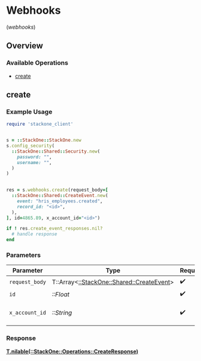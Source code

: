# Webhooks
(*webhooks*)

## Overview

### Available Operations

* [create](#create)

## create

### Example Usage

```ruby
require 'stackone_client'


s = ::StackOne::StackOne.new
s.config_security(
  ::StackOne::Shared::Security.new(
    password: "",
    username: "",
  )
)

    
res = s.webhooks.create(request_body=[
  ::StackOne::Shared::CreateEvent.new(
    event: "hris_employees.created",
    record_id: "<id>",
  ),
], id=4865.89, x_account_id="<id>")

if ! res.create_event_responses.nil?
  # handle response
end

```

### Parameters

| Parameter                                                                       | Type                                                                            | Required                                                                        | Description                                                                     |
| ------------------------------------------------------------------------------- | ------------------------------------------------------------------------------- | ------------------------------------------------------------------------------- | ------------------------------------------------------------------------------- |
| `request_body`                                                                  | T::Array<[::StackOne::Shared::CreateEvent](../../models/shared/createevent.md)> | :heavy_check_mark:                                                              | N/A                                                                             |
| `id`                                                                            | *::Float*                                                                       | :heavy_check_mark:                                                              | N/A                                                                             |
| `x_account_id`                                                                  | *::String*                                                                      | :heavy_check_mark:                                                              | The account identifier                                                          |

### Response

**[T.nilable(::StackOne::Operations::CreateResponse)](../../models/operations/createresponse.md)**

